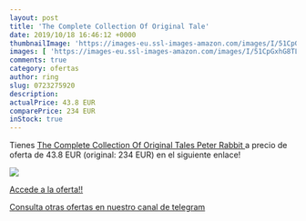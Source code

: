 ```yaml
---
layout: post
title: 'The Complete Collection Of Original Tale'
date: 2019/10/18 16:46:12 +0000
thumbnailImage: 'https://images-eu.ssl-images-amazon.com/images/I/51CpGxhG8TL._SL200_.jpg'
images: [ 'https://images-eu.ssl-images-amazon.com/images/I/51CpGxhG8TL._SL200_.jpg' ]
comments: true
category: ofertas
author: ring
slug: 0723275920
description:
actualPrice: 43.8 EUR
comparePrice: 234 EUR
inStock: true
---
```


Tienes [The Complete Collection Of Original Tales  Peter Rabbit ](https://www.amazon.com/dp/0723275920/?tag=redken08-20) a precio de oferta de 43.8 EUR (original: 234 EUR) en el siguiente enlace!

[![](https://images-eu.ssl-images-amazon.com/images/I/51CpGxhG8TL._SL200_.jpg)](https://www.amazon.com/dp/0723275920/?tag=redken08-20)

[Accede a la oferta!!](https://www.amazon.com/dp/0723275920/?tag=redken08-20)

[Consulta otras ofertas en nuestro canal de telegram](https://t.me/s/ofertas25)
